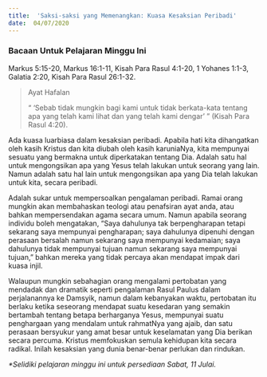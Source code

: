```yaml
---
title:  'Saksi-saksi yang Memenangkan: Kuasa Kesaksian Peribadi'
date:  04/07/2020
---
```


### Bacaan Untuk Pelajaran Minggu Ini
Markus 5:15-20, Markus 16:1-11, Kisah Para Rasul 4:1-20, 1 Yohanes 1:1-3, Galatia 2:20, Kisah Para Rasul 26:1-32.

> <p>Ayat Hafalan</p>
> “ ‘Sebab tidak mungkin bagi kami untuk tidak berkata-kata tentang apa yang telah kami lihat dan yang telah kami dengar’ ” (Kisah Para Rasul 4:20).

Ada kuasa luarbiasa dalam kesaksian peribadi. Apabila hati kita dihangatkan oleh kasih Kristus dan kita diubah oleh kasih karuniaNya, kita mempunyai sesuatu yang bermakna untuk diperkatakan tentang Dia. Adalah satu hal untuk mengongsikan apa yang Yesus telah lakukan untuk seorang yang lain. Namun adalah satu hal lain untuk mengongsikan apa yang Dia telah lakukan untuk kita, secara peribadi.

Adalah sukar untuk mempersoalkan pengalaman peribadi. Ramai orang mungkin akan membahaskan teologi atau penafsiran ayat anda, atau bahkan mempersendakan agama secara umum. Namun apabila seorang individu boleh mengatakan, “Saya dahulunya tak berpengharapan tetapi sekarang saya mempunyai pengharapan; saya dahulunya dipenuhi dengan perasaan bersalah namun sekarang saya mempunyai kedamaian; saya dahulunya tidak mempunyai tujuan namun sekarang saya mempunyai tujuan,” bahkan mereka yang tidak percaya akan mendapat impak dari kuasa injil.

Walaupun mungkin sebahagian orang mengalami pertobatan yang mendadak dan dramatik seperti pengalaman Rasul Paulus dalam perjalanannya ke Damsyik, namun dalam kebanyakan waktu, pertobatan itu berlaku ketika seseorang mendapat  suatu kesedaran yang semakin bertambah tentang betapa berharganya Yesus, mempunyai suatu penghargaan yang mendalam untuk rahmatNya yang ajaib, dan satu perasaan bersyukur yang amat besar untuk keselamatan yang Dia berikan secara percuma. Kristus memfokuskan semula kehidupan kita secara radikal. Inilah kesaksian yang dunia benar-benar perlukan dan rindukan.

_*Selidiki pelajaran minggu ini untuk persediaan Sabat, 11 Julai._